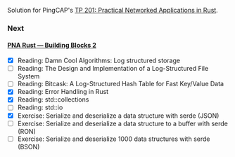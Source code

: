Solution for PingCAP's [TP 201: Practical Networked Applications in Rust](https://github.com/pingcap/talent-plan/blob/master/courses/rust/README.md).

### Next

#### [PNA Rust — Building Blocks 2](https://github.com/kafji/talent-plan/blob/master/courses/rust/building-blocks/bb-2.md)

- [x] Reading: Damn Cool Algorithms: Log structured storage
- [ ] Reading: The Design and Implementation of a Log-Structured File System
- [ ] Reading: Bitcask: A Log-Structured Hash Table for Fast Key/Value Data
- [x] Reading: Error Handling in Rust
- [x] Reading: std::collections
- [ ] Reading: std::io
- [x] Exercise: Serialize and deserialize a data structure with serde (JSON)
- [ ] Exercise: Serialize and deserialize a data structure to a buffer with serde (RON)
- [ ] Exercise: Serialize and deserialize 1000 data structures with serde (BSON)
